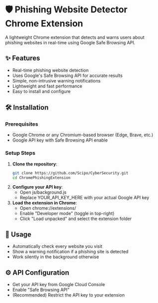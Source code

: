 # 🛡️ Phishing Website Detector Chrome Extension

A lightweight Chrome extension that detects and warns users about phishing websites in real-time using Google Safe Browsing API.

## ✨ Features
- Real-time phishing website detection
- Uses Google's Safe Browsing API for accurate results
- Simple, non-intrusive warning notifications
- Lightweight and fast performance
- Easy to install and configure

## 🛠️ Installation

### Prerequisites
- Google Chrome or any Chromium-based browser (Edge, Brave, etc.)
- Google API key with Safe Browsing API enable

### Setup Steps
1. **Clone the repository**:
   ```bash
   git clone https://github.com/Scipo/CyberSecurity.git
   cd ChromePhishingExtension
2. **Configure your API key**:
   - Open js/background.js
   - Replace YOUR_API_KEY_HERE with your actual Google API key
3. **Load the extension in Chrome**:
   - Open chrome://extensions/
   - Enable "Developer mode" (toggle in top-right)
   - Click "Load unpacked" and select the extension folder
## 📌 Usage
   - Automatically check every website you visit
   - Show a warning notification if a phishing site is detected
   - Work silently in the background otherwise
## ⚙️ API Configuration
   - Get your API key from Google Cloud Console
   - Enable "Safe Browsing API"
   - (Recommended) Restrict the API key to your extension
